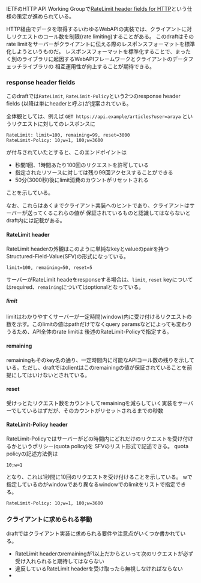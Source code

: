 IETFのHTTP API Working Groupで[RateLimit header fields for HTTP](https://www.ietf.org/archive/id/draft-ietf-httpapi-ratelimit-headers-07.html)という仕様の策定が進められている。

HTTP経由でデータを取得するいわゆるWebAPIの実装では、クライアントに対しリクエストのコール数を制限(rate limiting)することがある。
このdraftはそのrate limitをサーバーがクライアントに伝える際のレスポンスフォーマットを標準化しようというものだ。
レスポンスフォーマットを標準化することで、まったく別のライブラリに起因するWebAPIフレームワークとクライアントのデータフェッチライブラリの
相互運用性が向上することが期待できる。

### response header fields
このdraftでは`RateLimit`, `RateLimit-Policy`という2つのresponse header fields (以降は単にheaderと呼ぶ)が提案されている。

全体観としては、例えば `GET https://api.example/articles?user=araya` というリクエストに対してのレスポンスに
```
RateLimit: limit=100, remaining=99, reset=3000
RateLimit-Policy: 10;w=1, 100;w=3600
```
が付与されていたとすると、このエンドポイントは
- 秒間1回、1時間あたり100回のリクエストを許可している
- 指定されたリソースに対しては残り99回アクセスすることができる
- 50分(3000秒)後にlimit消費のカウントがリセットされる

ことを示している。

なお、これらはあくまでクライアント実装へのヒントであり、クライアントはサーバーが送ってくるこれらの値が
保証されているものと認識してはならないとdraft内には記載がある。


#### RateLimit header
RateLimit headerの外観はこのように単純なkeyとvalueのpairを持つStructured-Field-Value(SFV)の形式になっている。
```
limit=100, remaining=50, reset=5
```
サーバーがRateLimit headeをresponseする場合は、`limit`, `reset` keyについてはrequired、`remaining`についてはoptionalとなっている。

##### limit 
limitはわかりやすくサーバーが一定時間(window)内に受け付けるリクエストの数を示す。このlimitの値はpathだけでなくquery paramsなどによっても変わりうるため、API全体のrate limitは
後述のRateLimit-Policyで指定する。

#### remaining
remainingもそのkey名の通り、一定時間内に可能なAPIコール数の残りを示している。ただし、draftではclientはこのremainingの値が保証されていることを前提にしてはいけないとされている。

#### reset
受けっとたリクエスト数をカウントしてremainingを減らしていく実装をサーバーでしているはずだが、そのカウントがリセットされるまでの秒数

#### RateLimit-Policy header
RateLimit-Policyではサーバーがどの時間内にどれだけのリクエストを受け付けるかというポリシー(quota policy)を
SFVのリスト形式で記述できる。
quota policyの記述方法例は
```
10;w=1
```
となり、これは1秒間に10回のリクエストを受け付けることを示している。
wで指定しているのがwindowであり異なるwindowでのlimitをリストで指定できる。
```
RateLimit-Policy: 10;w=1, 100;w=3600
```

### クライアントに求められる挙動
draftではクライアント実装に求められる要件や注意点がいくつか書かれている。
- RateLimit headerのremainingが1以上だからといって次のリクエストが必ず受け入れられると期待してはならない
- 違反しているRateLimit headerを受け取ったら無視しなければならない
- 


